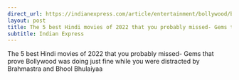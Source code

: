 ```yaml
---
direct_url: https://indianexpress.com/article/entertainment/bollywood/best-hindi-movies-of-20202-jhund-love-hostel-thar-monica-o-my-darling-netflix-zee-5-8340425/
layout: post
title: The 5 best Hindi movies of 2022 that you probably missed- Gems that prove Bollywood was doing just fine while you were distracted by Brahmastra and Bhool Bhulaiyaa
subtitle: Indian Express
---
```


The 5 best Hindi movies of 2022 that you probably missed- Gems that prove Bollywood was doing just fine while you were distracted by Brahmastra and Bhool Bhulaiyaa